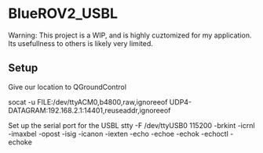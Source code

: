 # BlueROV2_USBL

Warning: This project is a WIP, and is highly cuztomized for my application. Its usefullness to others is likely very limited. 


## Setup

Give our location to QGroundControl

socat -u FILE:/dev/ttyACM0,b4800,raw,ignoreeof UDP4-DATAGRAM:192.168.2.1:14401,reuseaddr,ignoreeof

Set up the serial port for the USBL
stty -F /dev/ttyUSB0 115200 -brkint -icrnl -imaxbel -opost -isig -icanon -iexten -echo -echoe -echok -echoctl -echoke
